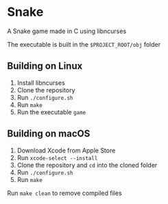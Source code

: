 # Snake
A Snake game made in C using libncurses

The executable is built in the <code>$PROJECT_ROOT/obj</code> folder

## Building on Linux
1. Install libncurses
2. Clone the repository
3. Run <code>./configure.sh</code>
4. Run <code>make</code>
5. Run the executable <code>game</code>

## Building on macOS
1. Download Xcode from Apple Store
2. Run <code>xcode-select --install</code>
3. Clone the repository and <code>cd</code> into the cloned folder
4. Run <code>./configure.sh</code>
5. Run <code>make</code>

Run <code>make clean</code> to remove compiled files
